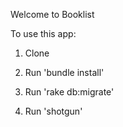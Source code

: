 Welcome to Booklist

To use this app:

1. Clone 

2. Run 'bundle install'

3. Run 'rake db:migrate'

4. Run 'shotgun'


